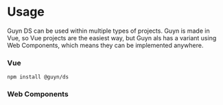 # Usage

Guyn DS can be used within multiple types of projects. Guyn is made in Vue, so Vue projects are the easiest way, but Guyn als has a variant using Web Components, which means they can be implemented anywhere.

### Vue

`npm install @guyn/ds`

### Web Components
